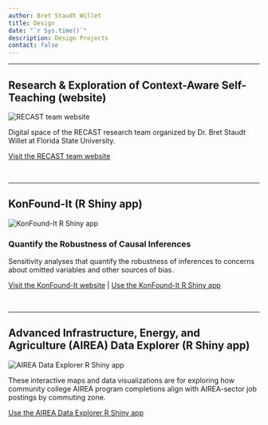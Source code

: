 ```yaml
---
author: Bret Staudt Willet
title: Design
date: "`r Sys.time()`"
description: Design Projects
contact: false
---
```



---

## Research & Exploration of Context-Aware Self-Teaching (website)

![RECAST team website](/images/logo-recast.png)

Digital space of the RECAST research team organized by Dr. Bret Staudt Willet at Florida State University.

<i class="fas fa-globe"></i> [Visit the RECAST team website](https://recast.team/)






<br>

---

## KonFound-It (R Shiny app)

![KonFound-It R Shiny app](/images/logo-konfound.png)

### Quantify the Robustness of Causal Inferences

Sensitivity analyses that quantify the robustness of inferences to concerns about omitted variables and other sources of bias.

<i class="fas fa-globe"></i> [Visit the KonFound-It website](https://konfound-it.org/) | <i class="fas fa-calculator"></i> [Use the KonFound-It R Shiny app](https://konfound-project.shinyapps.io/konfound-it/)






<br>

---

## Advanced Infrastructure, Energy, and Agriculture (AIREA) Data Explorer (R Shiny app)

![AIREA Data Explorer R Shiny app](/images/logo-airea.png)

These interactive maps and data visualizations are for exploring how community college AIREA program completions align with AIREA-sector job postings by commuting zone.

<i class="fas fa-calculator"></i> [Use the AIREA Data Explorer R Shiny app](https://ed-analytics.shinyapps.io/airea-data-explorer/)



